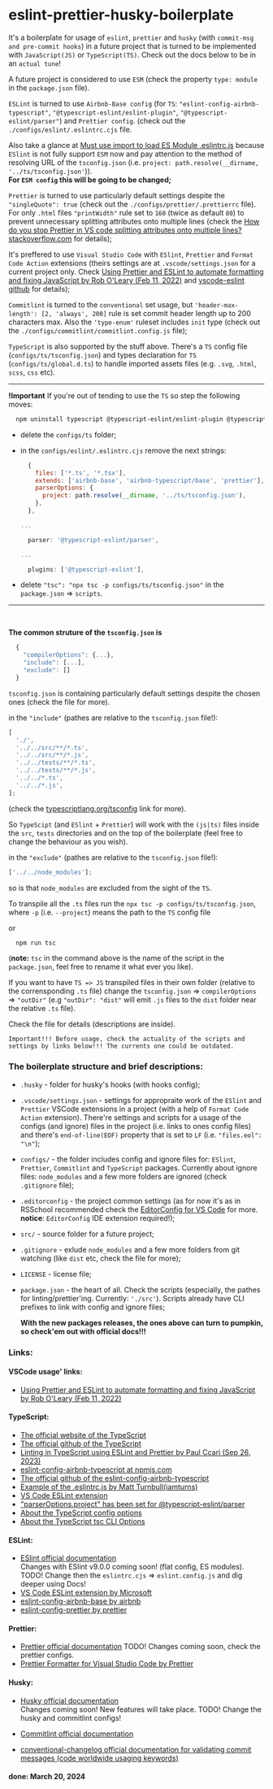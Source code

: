 # eslint-prettier-husky-boilerplate

It's a boilerplate for usage of `eslint`, `prettier` and `husky` (with `commit-msg and pre-commit hooks`) in a future project that is turned to be implemented with `JavaScript(JS)` or `TypeScript(TS)`. Check out the docs below to be in an `actual tune`!

A future project is considered to use `ESM` (check the property `type: module` in the `package.json` file).

`ESLint` is turned to use `Airbnb-Base config` (for `TS`: `"eslint-config-airbnb-typescript"`, `"@typescript-eslint/eslint-plugin"`, `"@typescript-eslint/parser"`) and `Prettier config`. (check out the `./configs/eslint/.eslintrc.cjs` file.

Also take a glance at [Must use import to load ES Module .eslintrc.js](https://stackoverflow.com/questions/70487806/must-use-import-to-load-es-module-eslintrc-js) because `ESlint` is not fully support `ESM` now and pay attention to the method of resolving URL of the `tsconfig.json` (i.e. `project: path.resolve(__dirname, '../ts/tsconfig.json'`)).  
**For `ESM config` this will be going to be changed;**

`Prettier` is turned to use particularly default settings despite the `"singleQuote": true` (check out the `./configs/prettier/.prettierrc` file). For only `.html` files `"printWidth"` rule set to `160` (twice as default `80`) to prevent unnecessary splitting attributes onto multiple lines (check the [How do you stop Prettier in VS code splitting attributes onto multiple lines? stackoverflow.com](https://stackoverflow.com/questions/56291245/how-do-you-stop-prettier-in-vs-code-splitting-attributes-onto-multiple-lines) for details);

It's preffered to use `Visual Studio Code` with `ESlint`, `Prettier` and `Format Code Action` extensions (theirs settings are at `.vscode/settings.json` for a current project only. Check [Using Prettier and ESLint to automate formatting and fixing JavaScript by Rob O'Leary (Feb 11, 2022)](https://blog.logrocket.com/using-prettier-eslint-automate-formatting-fixing-javascript/) and [vscode-eslint github](https://github.com/microsoft/vscode-eslint/blob/main/README.md) for details);

`Commitlint` is turned to the `conventional` set usage, but `'header-max-length': [2, 'always', 200]` rule is set commit header length up to 200 characters max. Also the `'type-enum'` ruleset includes `init` type (check out the `./configs/commitlint/commitlint.config.js` file);

`TypeScript` is also supported by the stuff above. There's a `TS` config file (`configs/ts/tsconfig.json`) and types declaration for `TS` (`configs/ts/global.d.ts`) to handle imported assets files (e.g. `.svg`, `.html`, `scss`, `css` etc).

---

**!Important**
If you're out of tending to use the `TS` so step the following moves:

```bash
  npm uninstall typescript @typescript-eslint/eslint-plugin @typescript-eslint/parser eslint-config-airbnb-typescript
```

- delete the `configs/ts` folder;
- in the `configs/eslint/.eslintrc.cjs` remove the next strings:

  ```js
    {
      files: ['*.ts', '*.tsx'],
      extends: ['airbnb-base', 'airbnb-typescript/base', 'prettier'],
      parserOptions: {
        project: path.resolve(__dirname, '../ts/tsconfig.json'),
      },
    },

  ...

    parser: '@typescript-eslint/parser',

  ...

    plugins: ['@typescript-eslint'],
  ```

- delete `"tsc": "npx tsc -p configs/ts/tsconfig.json"` in the `package.json` => `scripts`.

---

<br>

**The common struture of the `tsconfig.json` is**

```ts
  {
    "compilerOptions": {...},
    "include": [...],
    "exclude": []
  }
```

`tsconfig.json` is containing particularly default settings despite the chosen ones (check the file for more).

in the `"include"` (pathes are relative to the `tsconfig.json` file!):

```ts
[
  './',
  '../../src/**/*.ts',
  '../../src/**/*.js',
  '../../tests/**/*.ts',
  '../../tests/**/*.js',
  '../../*.ts',
  '../../*.js',
];
```

(check the [typescriptlang.org/tsconfig](https://www.typescriptlang.org/tsconfig) link for more).

So `TypeScipt` (and `ESlint` + `Prettier`) will work with the `(js|ts)` files inside the `src`, `tests` directories and on the top of the boilerplate (feel free to change the behaviour as you wish).

in the `"exclude"` (pathes are relative to the `tsconfig.json` file!):

```ts
['../../node_modules'];
```

so is that `node_modules` are excluded from the sight of the `TS`.

To transpile all the `.ts` files run the `npx tsc -p configs/ts/tsconfig.json`, where
`-p` (i.e. `--project`) means the path to the `TS` config file

or

```bash
  npm run tsc
```

(**note:** `tsc` in the command above is the name of the script in the `package.json`, feel free to rename it what ever you like).

If you want to have `TS => JS` transpiled files in their own folder (relative to the corrensponding `.ts` file) change the `tsconfig.json` => `compilerOptions` => `"outDir"`
(e.g `"outDir": "dist"` will emit `.js` files to the `dist` folder near the relative `.ts` file).

Check the file for details (descriptions are inside).

`Important!!! Before usage, check the actuality of the scripts and settings by links below!!! The currents one could be outdated.`

### The boilerplate structure and brief descriptions:

- `.husky` - folder for husky's hooks (with hooks config);
- `.vscode/settings.json` - settings for appropraite work of the `ESlint` and `Prettier` VSCode extensions in a project (with a help of `Format Code Action` extension). There're settings and scripts for a usage of the configs (and ignore) files in the project (i.e. links to ones config files) and there's `end-of-line(EOF)` property that is set to `LF` (i.e. `"files.eol": "\n"`);
- `configs/` - the folder includes config and ignore files for: `ESlint`, `Prettier`, `Commitlint` and `TypeScript` packages. Currently about ignore files: `node_modules` and a few more folders are ignored (check `.gitignore` file);
- `.editorconfig` - the project common settings (as for now it's as in RSSchool recommended check the [EditorConfig for VS Code](https://marketplace.visualstudio.com/items?itemName=EditorConfig.EditorConfig) for more.  
  **notice**: `EditorConfig` IDE extension required!);
- `src/` - source folder for a future project;
- `.gitignore` - exlude `node_modules` and a few more folders from git watching (like `dist` etc, check the file for more);
- `LICENSE` - license file;
- `package.json` - the heart of all.
  Check the scripts (especially, the pathes for linting/prettier'ing. Currently: `'./src'`). Scripts already have CLI prefixes to link with config and ignore files;

  **With the new packages releases, the ones above can turn to pumpkin, so check'em out with official docs!!!**

### Links:

#### VSCode usage' links:

- [Using Prettier and ESLint to automate formatting and fixing JavaScript by Rob O'Leary (Feb 11, 2022)](https://blog.logrocket.com/using-prettier-eslint-automate-formatting-fixing-javascript/)

#### TypeScript:

- [The official website of the TypeScript](https://www.typescriptlang.org/)
- [The official github of the TypeScript](https://github.com/microsoft/TypeScript)
- [Linting in TypeScript using ESLint and Prettier by Paul Ccari (Sep 26, 2023)](https://blog.logrocket.com/linting-typescript-eslint-prettier/)
- [eslint-config-airbnb-typescript at npmjs.com](https://www.npmjs.com/package/eslint-config-airbnb-typescript)
- [The official github of the eslint-config-airbnb-typescript](https://github.com/iamturns/eslint-config-airbnb-typescript?tab=readme-ov-file)
- [Example of the .eslintrc.js by Matt Turnbull(iamturns)](https://github.com/iamturns/create-exposed-app/blob/master/.eslintrc.js)
- [VS Code ESLint extension](https://github.com/microsoft/vscode-eslint/blob/main/README.md#using-eslint-to-validate-typescript-files)
- ["parserOptions.project" has been set for @typescript-eslint/parser](https://stackoverflow.com/questions/58510287/parseroptions-project-has-been-set-for-typescript-eslint-parser)
- [About the TypeScript config options](https://www.typescriptlang.org/tsconfig)
- [About the TypeScript tsc CLI Options](https://www.typescriptlang.org/docs/handbook/compiler-options.html)

#### ESLint:

- [ESlint official documentation](https://eslint.org/docs/latest/)  
  Changes with ESlint v9.0.0 coming soon! (flat config, ES modules).  
   TODO! Change then the `eslintrc.cjs` => `eslint.config.js` and dig deeper using Docs!
- [VS Code ESLint extension by Microsoft](https://marketplace.visualstudio.com/items?itemName=dbaeumer.vscode-eslint)
- [eslint-config-airbnb-base by airbnb](https://github.com/airbnb/javascript/tree/master/packages/eslint-config-airbnb-base)
- [eslint-config-prettier by prettier](https://github.com/prettier/eslint-config-prettier)

#### Prettier:

- [Prettier official documentation](https://prettier.io/docs/en/)
  TODO! Changes coming soon, check the prettier configs.
- [Prettier Formatter for Visual Studio Code by Prettier](https://marketplace.visualstudio.com/items?itemName=esbenp.prettier-vscode)

#### Husky:

- [Husky official documentation](https://typicode.github.io/husky/)  
  Changes coming soon! New features will take place.
  TODO! Change the husky and commitlint configs!

- [Commitlint official documentation](https://commitlint.js.org/#/)

- [conventional-changelog official documentation for validating commit messages (code worldwide usaging keywords)](/https://github.com/conventional-changelog/commitlint)

#### done: March 20, 2024
